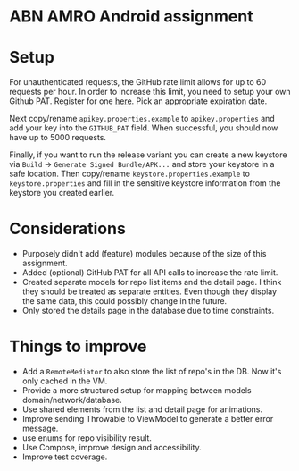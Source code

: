 # ABN AMRO Android assignment

# Setup
For unauthenticated requests, the GitHub rate limit allows for up to 60 requests per hour. 
In order to increase this limit, you need to setup your own Github PAT. 
Register for one [here](https://github.com/settings/tokens). Pick an appropriate expiration date.

Next copy/rename `apikey.properties.example` to `apikey.properties` and add your key into the
`GITHUB_PAT` field. When successful, you should now have up to 5000 requests.

Finally, if you want to run the release variant you can create a new keystore
via `Build` -> `Generate Signed Bundle/APK...` and store your keystore in a safe location.
Then copy/rename `keystore.properties.example` to `keystore.properties` and fill in the sensitive
keystore information from the keystore you created earlier.

# Considerations
* Purposely didn't add (feature) modules because of the size of this assignment.
* Added (optional) GitHub PAT for all API calls to increase the rate limit.
* Created separate models for repo list items and the detail page. I think they should be treated
  as separate entities. Even though they display the same data, this could possibly change in the future.
* Only stored the details page in the database due to time constraints.

# Things to improve
* Add a `RemoteMediator` to also store the list of repo's in the DB. Now it's only cached in the VM.
* Provide a more structured setup for mapping between models domain/network/database.
* Use shared elements from the list and detail page for animations.
* Improve sending Throwable to ViewModel to generate a better error message.
* use enums for repo visibility result.
* Use Compose, improve design and accessibility.
* Improve test coverage.